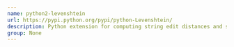 ```yaml
---
name: python2-levenshtein
url: https://pypi.python.org/pypi/python-Levenshtein/
description: Python extension for computing string edit distances and similarities.
group: None
---
```

